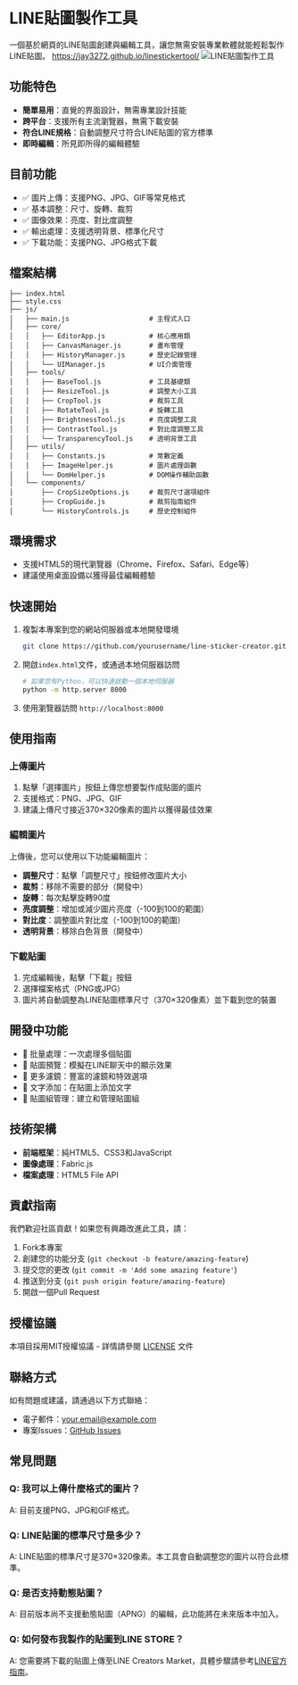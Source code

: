 # LINE貼圖製作工具

一個基於網頁的LINE貼圖創建與編輯工具，讓您無需安裝專業軟體就能輕鬆製作LINE貼圖。
https://jay3272.github.io/linestickertool/
![LINE貼圖製作工具](https://via.placeholder.com/800x400?text=LINE+貼圖製作工具)

## 功能特色

- **簡單易用**：直覺的界面設計，無需專業設計技能
- **跨平台**：支援所有主流瀏覽器，無需下載安裝
- **符合LINE規格**：自動調整尺寸符合LINE貼圖的官方標準
- **即時編輯**：所見即所得的編輯體驗

## 目前功能

- ✅ 圖片上傳：支援PNG、JPG、GIF等常見格式
- ✅ 基本調整：尺寸、旋轉、裁剪
- ✅ 圖像效果：亮度、對比度調整
- ✅ 輸出處理：支援透明背景、標準化尺寸
- ✅ 下載功能：支援PNG、JPG格式下載

## 檔案結構

```
├── index.html
├── style.css
├── js/
│   ├── main.js                    # 主程式入口
│   ├── core/
│   │   ├── EditorApp.js           # 核心應用類
│   │   ├── CanvasManager.js       # 畫布管理
│   │   ├── HistoryManager.js      # 歷史記錄管理
│   │   └── UIManager.js           # UI介面管理
│   ├── tools/
│   │   ├── BaseTool.js            # 工具基礎類
│   │   ├── ResizeTool.js          # 調整大小工具
│   │   ├── CropTool.js            # 裁剪工具
│   │   ├── RotateTool.js          # 旋轉工具
│   │   ├── BrightnessTool.js      # 亮度調整工具
│   │   ├── ContrastTool.js        # 對比度調整工具
│   │   └── TransparencyTool.js    # 透明背景工具
│   ├── utils/
│   │   ├── Constants.js           # 常數定義
│   │   ├── ImageHelper.js         # 圖片處理函數
│   │   └── DomHelper.js           # DOM操作輔助函數
│   └── components/
│       ├── CropSizeOptions.js     # 裁剪尺寸選項組件
│       ├── CropGuide.js           # 裁剪指南組件
│       └── HistoryControls.js     # 歷史控制組件
```

## 環境需求

- 支援HTML5的現代瀏覽器（Chrome、Firefox、Safari、Edge等）
- 建議使用桌面設備以獲得最佳編輯體驗

## 快速開始

1. 複製本專案到您的網站伺服器或本地開發環境
   ```bash
   git clone https://github.com/yourusername/line-sticker-creator.git
   ```

2. 開啟`index.html`文件，或通過本地伺服器訪問
   ```bash
   # 如果您有Python，可以快速啟動一個本地伺服器
   python -m http.server 8000
   ```

3. 使用瀏覽器訪問 `http://localhost:8000`

## 使用指南

### 上傳圖片

1. 點擊「選擇圖片」按鈕上傳您想要製作成貼圖的圖片
2. 支援格式：PNG、JPG、GIF
3. 建議上傳尺寸接近370×320像素的圖片以獲得最佳效果

### 編輯圖片

上傳後，您可以使用以下功能編輯圖片：

- **調整尺寸**：點擊「調整尺寸」按鈕修改圖片大小
- **裁剪**：移除不需要的部分（開發中）
- **旋轉**：每次點擊旋轉90度
- **亮度調整**：增加或減少圖片亮度（-100到100的範圍）
- **對比度**：調整圖片對比度（-100到100的範圍）
- **透明背景**：移除白色背景（開發中）

### 下載貼圖

1. 完成編輯後，點擊「下載」按鈕
2. 選擇檔案格式（PNG或JPG）
3. 圖片將自動調整為LINE貼圖標準尺寸（370×320像素）並下載到您的裝置

## 開發中功能

- 🚧 批量處理：一次處理多個貼圖
- 🚧 貼圖預覽：模擬在LINE聊天中的顯示效果
- 🚧 更多濾鏡：豐富的濾鏡和特效選項
- 🚧 文字添加：在貼圖上添加文字
- 🚧 貼圖組管理：建立和管理貼圖組

## 技術架構

- **前端框架**：純HTML5、CSS3和JavaScript
- **圖像處理**：Fabric.js
- **檔案處理**：HTML5 File API

## 貢獻指南

我們歡迎社區貢獻！如果您有興趣改進此工具，請：

1. Fork本專案
2. 創建您的功能分支 (`git checkout -b feature/amazing-feature`)
3. 提交您的更改 (`git commit -m 'Add some amazing feature'`)
4. 推送到分支 (`git push origin feature/amazing-feature`)
5. 開啟一個Pull Request

## 授權協議

本項目採用MIT授權協議 - 詳情請參閱 [LICENSE](LICENSE) 文件

## 聯絡方式

如有問題或建議，請通過以下方式聯絡：

- 電子郵件：your.email@example.com
- 專案Issues：[GitHub Issues](https://github.com/yourusername/line-sticker-creator/issues)

## 常見問題

### Q: 我可以上傳什麼格式的圖片？
A: 目前支援PNG、JPG和GIF格式。

### Q: LINE貼圖的標準尺寸是多少？
A: LINE貼圖的標準尺寸是370×320像素。本工具會自動調整您的圖片以符合此標準。

### Q: 是否支持動態貼圖？
A: 目前版本尚不支援動態貼圖（APNG）的編輯，此功能將在未來版本中加入。

### Q: 如何發布我製作的貼圖到LINE STORE？
A: 您需要將下載的貼圖上傳至LINE Creators Market，具體步驟請參考[LINE官方指南](https://creator.line.me)。
